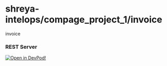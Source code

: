 # shreya-intelops/compage_project_1/invoice
invoice


### REST Server












[![Open in DevPod!](https://devpod.sh/assets/open-in-devpod.svg)](https://devpod.sh/open#https://github.com/shreya-intelops/compage_project_1/invoice)